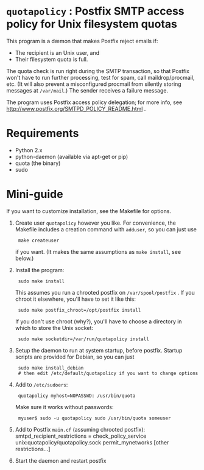 `quotapolicy` : Postfix SMTP access policy for Unix filesystem quotas
======================================================================

This program is a dæmon that makes Postfix reject emails if:
 - The recipient is an Unix user, and
 - Their filesystem quota is full.

The quota check is run right during the SMTP transaction, so that Postfix won't
have to run further processing, test for spam, call maildrop/procmail, etc. (It
will also prevent a misconfigured procmail from silently storing messages at
`/var/mail`.)  The sender receives a failure message.

The program uses Postfix access policy delegation; for more info, see
http://www.postfix.org/SMTPD_POLICY_README.html .

Requirements
============

 - Python 2.x
 - python-daemon (available via apt-get or pip)
 - quota (the binary)
 - sudo

Mini-guide
==========

If you want to customize installation, see the Makefile for options.

1. Create user `quotapolicy` however you like. For convenience, the Makefile
   includes a creation command with `adduser`, so you can just use

        make createuser

   if you want.  (It makes the same assumptions as `make install`, see below.)

2. Install the program:

        sudo make install

   This assumes you run a chrooted postfix on `/var/spool/postfix` .  If you
   chroot it elsewhere, you'll have to set it like this:

        sudo make postfix_chroot=/opt/postfix install

   If you don't use chroot (why?), you'll have to choose a directory in which
   to store the Unix socket:

        sudo make socketdir=/var/run/quotapolicy install
   
3. Setup the daemon to run at system startup, before postfix.  Startup scripts
   are provided for Debian, so you can just 

        sudo make install_debian
        # then edit /etc/default/quotapolicy if you want to change options

4. Add to `/etc/sudoers`:

        quotapolicy myhost=NOPASSWD: /usr/bin/quota

   Make sure it works without passwords:

        myuser$ sudo -u quotapolicy sudo /usr/bin/quota someuser

5. Add to Postfix `main.cf` (assuming chrooted postfix):
        smtpd_recipient_restrictions =
          check_policy_service unix:quotapolicy/quotapolicy.sock
          permit_mynetworks
          [other restrictions...]

6. Start the daemon and restart postfix

